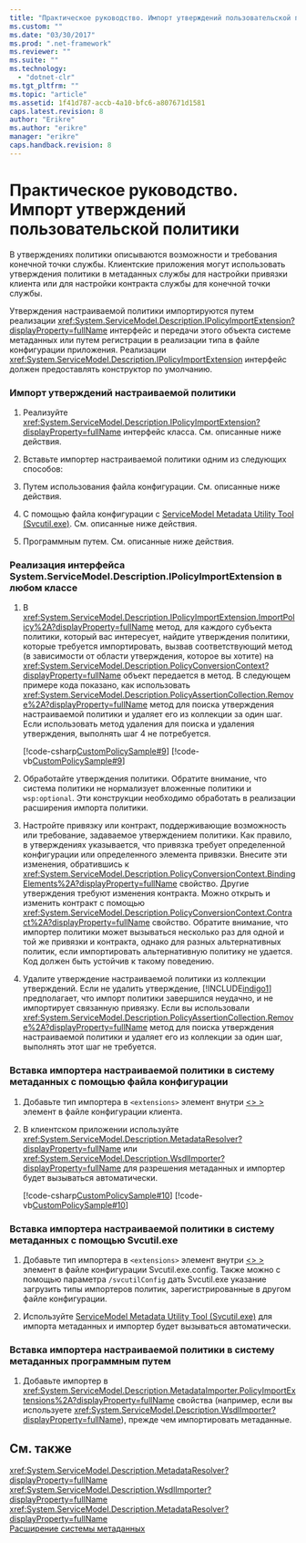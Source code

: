 ```yaml
---
title: "Практическое руководство. Импорт утверждений пользовательской политики | Microsoft Docs"
ms.custom: ""
ms.date: "03/30/2017"
ms.prod: ".net-framework"
ms.reviewer: ""
ms.suite: ""
ms.technology: 
  - "dotnet-clr"
ms.tgt_pltfrm: ""
ms.topic: "article"
ms.assetid: 1f41d787-accb-4a10-bfc6-a807671d1581
caps.latest.revision: 8
author: "Erikre"
ms.author: "erikre"
manager: "erikre"
caps.handback.revision: 8
---
```

# Практическое руководство. Импорт утверждений пользовательской политики
В утверждениях политики описываются возможности и требования конечной точки службы.  Клиентские приложения могут использовать утверждения политики в метаданных службы для настройки привязки клиента или для настройки контракта службы для конечной точки службы.  
  
 Утверждения настраиваемой политики импортируются путем реализации <xref:System.ServiceModel.Description.IPolicyImportExtension?displayProperty=fullName> интерфейс и передачи этого объекта системе метаданных или путем регистрации в реализации типа в файле конфигурации приложения.  Реализации <xref:System.ServiceModel.Description.IPolicyImportExtension> интерфейс должен предоставлять конструктор по умолчанию.  
  
### <a name="to-import-custom-policy-assertions"></a>Импорт утверждений настраиваемой политики  
  
1.  Реализуйте <xref:System.ServiceModel.Description.IPolicyImportExtension?displayProperty=fullName> интерфейс класса. См. описанные ниже действия.  
  
2.  Вставьте импортер настраиваемой политики одним из следующих способов:  
  
3.  Путем использования файла конфигурации. См. описанные ниже действия.  
  
4.  С помощью файла конфигурации с [ServiceModel Metadata Utility Tool (Svcutil.exe)](../../../../docs/framework/wcf/servicemodel-metadata-utility-tool-svcutil-exe.md). См. описанные ниже действия.  
  
5.  Программным путем. См. описанные ниже действия.  
  
### <a name="to-implement-the-systemservicemodeldescriptionipolicyimportextension-interface-on-any-class"></a>Реализация интерфейса System.ServiceModel.Description.IPolicyImportExtension в любом классе  
  
1.  В <xref:System.ServiceModel.Description.IPolicyImportExtension.ImportPolicy%2A?displayProperty=fullName> метод, для каждого субъекта политики, который вас интересует, найдите утверждения политики, которые требуется импортировать, вызвав соответствующий метод (в зависимости от области утверждения, которое вы хотите) на <xref:System.ServiceModel.Description.PolicyConversionContext?displayProperty=fullName> объект передается в метод. В следующем примере кода показано, как использовать <xref:System.ServiceModel.Description.PolicyAssertionCollection.Remove%2A?displayProperty=fullName> метод для поиска утверждения настраиваемой политики и удаляет его из коллекции за один шаг. Если использовать метод удаления для поиска и удаления утверждения, выполнять шаг 4 не потребуется.  
  
     [!code-csharp[CustomPolicySample#9](../../../../samples/snippets/csharp/VS_Snippets_CFX/custompolicysample/cs/policyimporter.cs#9)]
     [!code-vb[CustomPolicySample#9](../../../../samples/snippets/visualbasic/VS_Snippets_CFX/custompolicysample/vb/policyimporter.vb#9)]  
  
2.  Обработайте утверждения политики. Обратите внимание, что система политики не нормализует вложенные политики и `wsp:optional`. Эти конструкции необходимо обработать в реализации расширения импорта политики.  
  
3.  Настройте привязку или контракт, поддерживающие возможность или требование, задаваемое утверждением политики. Как правило, в утверждениях указывается, что привязка требует определенной конфигурации или определенного элемента привязки. Внесите эти изменения, обратившись к <xref:System.ServiceModel.Description.PolicyConversionContext.BindingElements%2A?displayProperty=fullName> свойство. Другие утверждения требуют изменения контракта.  Можно открыть и изменить контракт с помощью <xref:System.ServiceModel.Description.PolicyConversionContext.Contract%2A?displayProperty=fullName> свойство.  Обратите внимание, что импортер политики может вызываться несколько раз для одной и той же привязки и контракта, однако для разных альтернативных политик, если импортировать альтернативную политику не удается. Код должен быть устойчив к такому поведению.  
  
4.  Удалите утверждение настраиваемой политики из коллекции утверждений. Если не удалить утверждение, [!INCLUDE[indigo1](../../../../includes/indigo1-md.md)] предполагает, что импорт политики завершился неудачно, и не импортирует связанную привязку. Если вы использовали <xref:System.ServiceModel.Description.PolicyAssertionCollection.Remove%2A?displayProperty=fullName> метод для поиска утверждения настраиваемой политики и удаляет его из коллекции за один шаг, выполнять этот шаг не требуется.  
  
### <a name="to-insert-the-custom-policy-importer-into-the-metadata-system-using-a-configuration-file"></a>Вставка импортера настраиваемой политики в систему метаданных с помощью файла конфигурации  
  
1.  Добавьте тип импортера в `<extensions>` элемент внутри [ <> \> ](../../../../docs/framework/configure-apps/file-schema/wcf/policyimporters.md) элемент в файле конфигурации клиента.  
  
     <!-- TODO: review snippet reference [!code[CustomPolicySample#7](../../../../samples/snippets/common/VS_Snippets_CFX/custompolicysample/common/client.exe.config#7)]  -->
     <!-- TODO: review snippet reference [!code-csharp[CustomPolicySample#7](../../../../samples/snippets/csharp/VS_Snippets_CFX/custompolicysample/cs/client.exe.config#7)]  -->
     <!-- TODO: review snippet reference [!code-vb[CustomPolicySample#7](../../../../samples/snippets/visualbasic/VS_Snippets_CFX/custompolicysample/vb/client.exe.config#7)]  -->  
  
2.  В клиентском приложении используйте <xref:System.ServiceModel.Description.MetadataResolver?displayProperty=fullName> или <xref:System.ServiceModel.Description.WsdlImporter?displayProperty=fullName> для разрешения метаданных и импортер будет вызываться автоматически.  
  
     [!code-csharp[CustomPolicySample#10](../../../../samples/snippets/csharp/VS_Snippets_CFX/custompolicysample/cs/client.cs#10)]
     [!code-vb[CustomPolicySample#10](../../../../samples/snippets/visualbasic/VS_Snippets_CFX/custompolicysample/vb/client.vb#10)]  
  
### <a name="to-insert-the-custom-policy-importer-into-the-metadata-system-using-svcutilexe"></a>Вставка импортера настраиваемой политики в систему метаданных с помощью Svcutil.exe  
  
1.  Добавьте тип импортера в `<extensions>` элемент внутри [ <> \> ](../../../../docs/framework/configure-apps/file-schema/wcf/policyimporters.md) элемент в файле конфигурации Svcutil.exe.config. Также можно с помощью параметра `/svcutilConfig` дать Svcutil.exe указание загрузить типы импортеров политик, зарегистрированные в другом файле конфигурации.  
  
2.  Используйте [ServiceModel Metadata Utility Tool (Svcutil.exe)](../../../../docs/framework/wcf/servicemodel-metadata-utility-tool-svcutil-exe.md) для импорта метаданных и импортер будет вызываться автоматически.  
  
### <a name="to-insert-the-custom-policy-importer-into-the-metadata-system-programmatically"></a>Вставка импортера настраиваемой политики в систему метаданных программным путем  
  
1.  Добавьте импортер в <xref:System.ServiceModel.Description.MetadataImporter.PolicyImportExtensions%2A?displayProperty=fullName> свойства (например, если вы используете <xref:System.ServiceModel.Description.WsdlImporter?displayProperty=fullName>), прежде чем импортировать метаданные.  
  
## <a name="see-also"></a>См. также  
 <xref:System.ServiceModel.Description.MetadataResolver?displayProperty=fullName>   
 <xref:System.ServiceModel.Description.WsdlImporter?displayProperty=fullName>   
 <xref:System.ServiceModel.Description.MetadataResolver?displayProperty=fullName>   
 [Расширение системы метаданных](../../../../docs/framework/wcf/extending/extending-the-metadata-system.md)